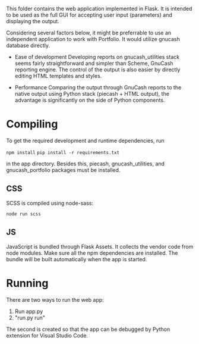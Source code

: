 This folder contains the web application implemented in Flask. It is intended to be used as the full GUI for accepting user input (parameters) and displaying the output.

Considering several factors below, it might be preferrable to use an independent application to work with Portfolio. It would utilize gnucash database directly.

- Ease of development
Developing reports on gnucash_utilities stack seems fairly straightforward and simpler than Scheme, GnuCash reporting engine. The control of the output is also easier by directly editing HTML templates and styles.

- Performance
Comparing the output through GnuCash reports to the native output using Python stack (piecash + HTML output), the advantage is significantly on the side of Python components.

# Compiling

To get the required development and runtime dependencies, run

`npm install`
`pip install -r requirements.txt`

in the app directory.
Besides this, piecash, gnucash_utilities, and gnucash_portfolio packages must be installed.

## CSS

SCSS is compiled using node-sass:

`node run scss`

## JS

JavaScript is bundled through Flask Assets. It collects the vendor code from node modules. Make sure all the npm dependencies are installed. 
The bundle will be built automatically when the app is started.

# Running

There are two ways to run the web app:

1. Run app.py
2. "run.py run"

The second is created so that the app can be debugged by Python extension for Visual Studio Code.
